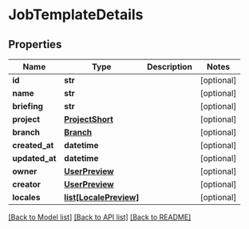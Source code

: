 # JobTemplateDetails

## Properties
Name | Type | Description | Notes
------------ | ------------- | ------------- | -------------
**id** | **str** |  | [optional] 
**name** | **str** |  | [optional] 
**briefing** | **str** |  | [optional] 
**project** | [**ProjectShort**](ProjectShort.md) |  | [optional] 
**branch** | [**Branch**](Branch.md) |  | [optional] 
**created_at** | **datetime** |  | [optional] 
**updated_at** | **datetime** |  | [optional] 
**owner** | [**UserPreview**](UserPreview.md) |  | [optional] 
**creator** | [**UserPreview**](UserPreview.md) |  | [optional] 
**locales** | [**list[LocalePreview]**](LocalePreview.md) |  | [optional] 

[[Back to Model list]](../README.md#documentation-for-models) [[Back to API list]](../README.md#documentation-for-api-endpoints) [[Back to README]](../README.md)


